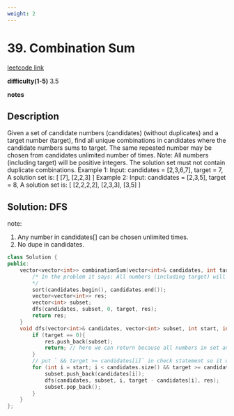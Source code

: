 ```yaml
---
weight: 2
---
```

# 39. Combination Sum 
[leetcode link](https://leetcode.com/problems/combination-sum/)

**difficulty(1-5)** 
3.5

**notes**   


## Description
Given a set of candidate numbers (candidates) (without duplicates) and a target number (target), find all unique combinations in candidates where the candidate numbers sums to target.
The same repeated number may be chosen from candidates unlimited number of times.
Note:
All numbers (including target) will be positive integers.
The solution set must not contain duplicate combinations.
Example 1:
Input: candidates = [2,3,6,7], target = 7,
A solution set is:
[
  [7],
  [2,2,3]
]
Example 2:
Input: candidates = [2,3,5], target = 8,
A solution set is:
[
  [2,2,2,2],
  [2,3,3],
  [3,5]
]

## Solution: DFS

note: 
1. Any number in candidates[] can be chosen unlimited times. 
2. No dupe in candidates.

```c++
class Solution {
public:
    vector<vector<int>> combinationSum(vector<int>& candidates, int target) {
        /* In the problem it says: All numbers (including target) will be positive integers.
        */
        sort(candidates.begin(), candidates.end());
        vector<vector<int>> res;
        vector<int> subset;
        dfs(candidates, subset, 0, target, res);
        return res;
    }
    void dfs(vector<int>& candidates, vector<int> subset, int start, int target, vector<vector<int>>& res){
        if (target == 0){
            res.push_back(subset);
            return; // here we can return because all numbers in set and target is positive. Otherwise this is wrong to return here!!!
        }
        // put ` && target >= candidates[i]` in check statement so it does not need to go into next layer of dfs, to save time.
        for (int i = start; i < candidates.size() && target >= candidates[i]; i++){
            subset.push_back(candidates[i]);
            dfs(candidates, subset, i, target - candidates[i], res);
            subset.pop_back();
        }
    }
};
```


 